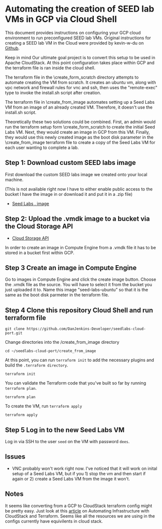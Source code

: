 # Automating the creation of SEED lab VMs in GCP via Cloud Shell

This document provides instructions on configuring your GCP cloud environment to run preconfigured SEED lab VMs. Original instructions for creating a SEED lab VM in the Cloud were provided by kevin-w-du on [Github](https://github.com/seed-labs/seed-labs/blob/master/manuals/cloud/seedvm-cloud.md). 

Keep in mind Our ultimate goal project is to convert this setup to be used in Apache CloudStack. At this point configuration takes place within GCP and the terraform file is ran inside the cloud shell.

The terraform file in the \create_form_scratch directory attempts to automate creating the VM from scratch. It creates an ubuntu vm, along with vpc network and firewall rules for vnc and ssh, then uses the "remote-exec" type to invoke the install.sh script after creation.

The terraform file in \create_from_image automates setting up a Seed Labs VM from an image of an already created VM. Therefore, it doesn't use the install.sh script. 

Theoretically these two solutions could be combined. First, an admin would run the terraform setup form \create_form_scratch to create the initial Seed Labs VM. Next, they would create an image in GCP from this VM. Finally, they would use this newly created image as the boot disk parameter in the \create_from_image terraform file to create a copy of the Seed Labs VM for each user wanting to complete a lab. 

## Step 1: Download custom SEED labs image

First download the custom SEED labs image we created onto your local machine. 

(This is not available right now I have to either enable public access to the bucket I have the image in or download it and put it in a .zip file)
- [Seed Labs . image](./create_vm_aws.md)

## Step 2: Upload the .vmdk image to a bucket via the Cloud Storage API

- [Cloud Storage API](https://cloud.google.com/storage)

In order to create an image in Compute Engine from a .vmdk file it has to be stored in a bucket first within GCP. 

## Step 3  Create an image in Compute Engine

Go to images in Compute Engine and click the create image button. Choose the .vmdk file as the source. You will have to select it from the bucket you just uploaded it to. Name this image "seed-labs-ubuntu" so that it is the same as the boot disk parmeter in the terraform file.

## Step 4 Clone this repository Cloud Shell and run terraform file

```
git clone https://github.com/DanJenkins-Developer/seedlabs-cloud-port.git
```
Change directories into the /create_from_image directory
```
cd ~/seedlabs-cloud-port/create_from_image
```
At this point, you can run `terraform init` to add the necessary plugins and build the `.terraform directory`.
```
terraform init
```
You can validate the Terraform code that you've built so far by running `terraform plan`.
```
terraform plan
```

To create the VM, run `terraform apply`
```
terraform apply
```
## Step 5 Log in to the new Seed Labs VM
Log in via SSH to the user `seed` on the VM with password `dees`. 


## Issues

- VNC probably won't work right now. I've noticed that it will work on inital setup of a Seed Labs VM, but if you 1) stop the vm and then start if again or 2) create a Seed Labs VM from the image it won't.

## Notes

It seems like converting from a GCP to CloudStack terraform config might be pretty easy. Just look at this [article](https://www.shapeblue.com/automating-infrastructure-with-cloudstack-and-terraform/) on Automating Infrastructure with CloudStack and Terraform. Seems like all the resources we are using in the configs currently have equivilents in cloud stack. 


